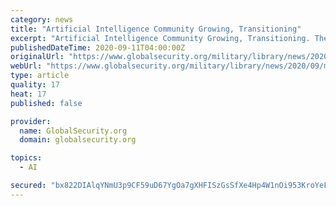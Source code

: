 ```yaml
---
category: news
title: "Artificial Intelligence Community Growing, Transitioning"
excerpt: "Artificial Intelligence Community Growing, Transitioning. The Defense Department's artificial intelligence communit"
publishedDateTime: 2020-09-11T04:00:00Z
originalUrl: "https://www.globalsecurity.org/military/library/news/2020/09/mil-200910-dodnews01.htm"
webUrl: "https://www.globalsecurity.org/military/library/news/2020/09/mil-200910-dodnews01.htm"
type: article
quality: 17
heat: 17
published: false

provider:
  name: GlobalSecurity.org
  domain: globalsecurity.org

topics:
  - AI

secured: "bx822DIAlqYNmU3p9CF59uD67YgOa7gXHFISzGsSfXe4Hp4W1nOi953KroYeFBMJ6GqMGFG89IW1P/K/qpSDlJA3LlpTUkSqlDJhjY9HIl9FkhcBntf/ndU5o5zZL3pkcmuWWjr4K9/1sJ9c72tmfbJfDuXF1cHTl68hHWIhSGtTul9RwNSM1r9jxS4uVATXfbr8YTouRjJDaLLPbwuk89G4f9ZIt08pvL9vhZMH6d8wwVGAOmHakUZa8v1R5Eq0kl3uUn0Ux7Wu94m9LgsCnLdz75Z3YOHMfVNydpPCLN9f5IGznYqDx7V/TNcfT0MvEsjpxZxTvQv81zigb5fuUwCDGiHaO651FVrs81uZ0tI=;/oAMKm51C8cQkXyJ99ahUg=="
---
```


